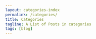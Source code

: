 ```yaml
---
layout: categories-index
permalink: /categories/
title: Categories
tagline: A List of Posts in categories
tags: [blog]
---
```

